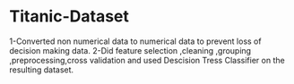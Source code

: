 # Titanic-Dataset
1-Converted non numerical data to numerical data to prevent loss of decision making data.
2-Did feature selection ,cleaning ,grouping ,preprocessing,cross validation and used Descision Tress Classifier on the resulting dataset.
